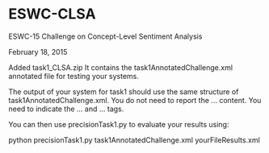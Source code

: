 # ESWC-CLSA
ESWC-15 Challenge on Concept-Level Sentiment Analysis

February 18, 2015

Added task1_CLSA.zip
It contains the task1AnnotatedChallenge.xml annotated file for testing your systems.

The output of your system for task1 should use the same structure of task1AnnotatedChallenge.xml. You do not need to report the <text>...</text> content. You need to indicate the <sentence>...</sentence> and <polarity>...</polarity> tags.

You can then use precisionTask1.py to evaluate your results using:

python precisionTask1.py task1AnnotatedChallenge.xml yourFileResults.xml
